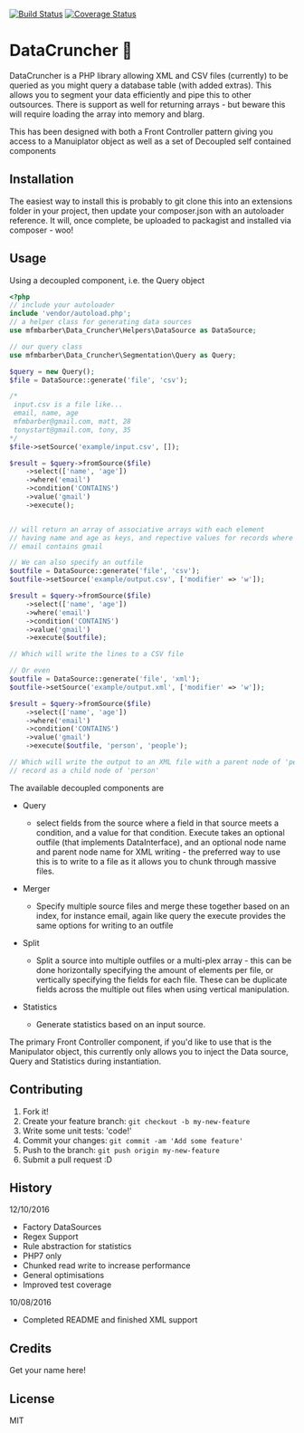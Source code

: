 [![Build Status](https://travis-ci.org/Matt-Barber/DataCruncher.svg?branch=master)](https://travis-ci.org/Matt-Barber/DataCruncher)
[![Coverage Status](https://coveralls.io/repos/github/Matt-Barber/DataCruncher/badge.svg?branch=master)](https://coveralls.io/github/Matt-Barber/DataCruncher?branch=master)

# DataCruncher :page_facing_up:
DataCruncher is a PHP library allowing XML and CSV files (currently) to be queried as you might query a database table (with added extras).
This allows you to segment your data efficiently and pipe this to other outsources. There is support as well for returning arrays - but beware this will
require loading the array into memory and blarg. 

This has been designed with both a Front Controller pattern giving you access to a Manuiplator object as well as a set of Decoupled self contained components


## Installation
The easiest way to install this is probably to git clone this into an extensions folder in your project, then update your composer.json with an autoloader reference. 
It will, once complete, be uploaded to packagist and installed via composer - woo! 

## Usage
Using a decoupled component, i.e. the Query object 
```php
<?php 
// include your autoloader
include 'vendor/autoload.php';
// a helper class for generating data sources
use mfmbarber\Data_Cruncher\Helpers\DataSource as DataSource;

// our query class
use mfmbarber\Data_Cruncher\Segmentation\Query as Query;

$query = new Query();
$file = DataSource::generate('file', 'csv');

/*
 input.csv is a file like...
 email, name, age
 mfmbarber@gmail.com, matt, 28
 tonystart@gmail.com, tony, 35
*/
$file->setSource('example/input.csv', []);

$result = $query->fromSource($file)
    ->select(['name', 'age'])
    ->where('email')
    ->condition('CONTAINS')
    ->value('gmail')
    ->execute();


// will return an array of associative arrays with each element
// having name and age as keys, and repective values for records where
// email contains gmail 

// We can also specify an outfile 
$outfile = DataSource::generate('file', 'csv');
$outfile->setSource('example/output.csv', ['modifier' => 'w']);

$result = $query->fromSource($file)
    ->select(['name', 'age'])
    ->where('email')
    ->condition('CONTAINS')
    ->value('gmail')
    ->execute($outfile);

// Which will write the lines to a CSV file 

// Or even 
$outfile = DataSource::generate('file', 'xml');
$outfile->setSource('example/output.xml', ['modifier' => 'w']);

$result = $query->fromSource($file)
    ->select(['name', 'age'])
    ->where('email')
    ->condition('CONTAINS')
    ->value('gmail')
    ->execute($outfile, 'person', 'people');

// Which will write the output to an XML file with a parent node of 'people' and each
// record as a child node of 'person'
```

The available decoupled components are 

- Query
    - select fields from the source where a field in that source meets a condition, and a value for that condition. Execute takes an optional outfile (that implements DataInterface), and an optional node name and parent node name for XML writing - the preferred way to use this is to write to a file as it allows you to chunk through massive files.

- Merger
    - Specify multiple source files and merge these together based on an index, for instance email, again like query the execute provides the same options for writing to an outfile

- Split
    - Split a source into multiple outfiles or a multi-plex array - this can be done horizontally specifying the amount of elements per file, or vertically specifying the fields for each file. These can be duplicate fields across the multiple out files when using vertical manipulation.

- Statistics
    - Generate statistics based on an input source.

The primary Front Controller component, if you'd like to use that is the Manipulator object, this currently only allows you to inject the Data source, Query and Statistics during instantiation.

## Contributing
1. Fork it!
2. Create your feature branch: `git checkout -b my-new-feature`
3. Write some unit tests: 'code!'
4. Commit your changes: `git commit -am 'Add some feature'`
5. Push to the branch: `git push origin my-new-feature`
6. Submit a pull request :D

## History
12/10/2016 
- Factory DataSources
- Regex Support
- Rule abstraction for statistics
- PHP7 only
- Chunked read write to increase performance
- General optimisations
- Improved test coverage 

10/08/2016 
- Completed README and finished XML support 

## Credits
Get your name here!

## License
MIT
